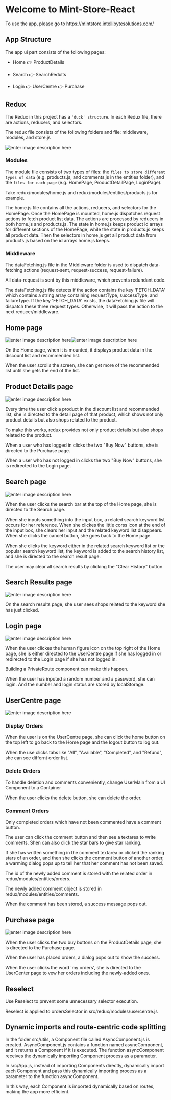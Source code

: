 # Welcome to Mint-Store-React

To use the app, please go to https://mintstore.intellibytesolutions.com/

## App Structure

The app ui part consists of the following pages:

- Home 👉 ProductDetails

- Search 👉 SearchRedults

- Login 👉 UserCentre 👉 Purchase

## Redux

The Redux in this project has a `'duck' structure`. In each Redux file, there are actions, reducers, and selectors.

The redux file consists of the following folders and file: middleware, modules, and store.js

![enter image description here](https://github.com/paintmr/mint-store-react16/blob/main/App%20UI%20mockups/redux%20structure.png?raw=true)

### Modules

The module file consists of two types of files: the `files to store different types of data` (e.g. products.js, and comments.js in the entities folder), and the `files for each page` (e.g. HomePage, ProductDetailPage, LoginPage).

Take redux/modules/home.js and redux/modules/entities/products.js for example.

The home.js file contains all the actions, reducers, and selectors for the HomePage. Once the HomePage is mounted, home.js dispatches request actions to fetch product list data. The actions are processed by reducers in both home.js and products.js. The state in home.js keeps product id arrays for different sections of the HomePage, while the state in products.js keeps all product data. Then the selectors in home.js get all product data from products.js based on the id arrays home.js keeps.

### Middleware

The dataFetching.js file in the Middleware folder is used to dispatch data-fetching actions (request-sent, request-success, request-failure).

All data-request is sent by this middleware, which prevents redundant code.

The dataFetching.js file detects if the action contains the key 'FETCH_DATA' which contains a string array containing requestType, successType, and failureType. If the key 'FETCH_DATA' exists, the dataFetching.js file will dispatch these three request types. Otherwise, it will pass the action to the next reducer/middleware.

## Home page

![enter image description here](https://github.com/paintmr/mint-store-react16/blob/main/App%20UI%20mockups/1%20Home.png?raw=true)![enter image description here](https://github.com/paintmr/mint-store-react16/blob/main/App%20UI%20mockups/1%20Home2.png?raw=true)

On the Home page, when it is mounted, it displays product data in the discount list and recommended list.

When the user scrolls the screen, she can get more of the recommended list until she gets the end of the list.

## Product Details page

![enter image description here](https://github.com/paintmr/mint-store-react16/blob/main/App%20UI%20mockups/2%20Product%20Details.png?raw=true)

Every time the user click a product in the discount list and recommended list, she is directed to the detail page of that product, which shows not only product details but also shops related to the product.

To make this works, redux provides not only product details but also shops related to the product.

When a user who has logged in clicks the two "Buy Now" buttons, she is directed to the Purchase page.

When a user who has not logged in clicks the two "Buy Now" buttons, she is redirected to the Login page.

## Search page

![enter image description here](https://github.com/paintmr/mint-store-react16/blob/main/App%20UI%20mockups/3%20Search.png?raw=true)

When the user clicks the search bar at the top of the Home page, she is directed to the Search page.

When she inputs something into the input box, a related search keyword list occurs for her reference. When she clickes the little corss icon at the end of the input box, she clears her input and the related keyword list disappears. When she clicks the cancel button, she goes back to the Home page.

When she clicks the keyword either in the related search keyword list or the popular search keyword list, the keyword is added to the search history list, and she is directed to the search result page.

The user may clear all search results by clicking the "Clear History" button.

## Search Results page

![enter image description here](https://github.com/paintmr/mint-store-react16/blob/main/App%20UI%20mockups/4%20Search%20Results.png?raw=true)

On the search results page, she user sees shops related to the keyword she has just clicked.

## Login page

![enter image description here](https://github.com/paintmr/mint-store-react16/blob/main/App%20UI%20mockups/5%20Login.png?raw=true)

When the user clickes the human figure icon on the top right of the Home page, she is either directed to the UserCentre page if she has logged in or redirected to the Login page if she has not logged in.

Building a PrivateRoute component can make this happen.

When the user has inputed a random number and a password, she can login. And the number and login status are stored by localStorage.

## UserCentre page

![enter image description here](https://github.com/paintmr/mint-store-react16/blob/main/App%20UI%20mockups/6%20User%20Centre.png?raw=true)

### Display Orders

When the user is on the UserCentre page, she can click the home button on the top left to go back to the Home page and the logout button to log out.

When the use clicks tabs like "All", "Available", "Completed", and "Refund", she can see differnt order list.

### Delete Orders

To handle deletion and comments conveniently, change UserMain from a UI Component to a Container

When the user clicks the delete button, she can delete the order.

### Comment Orders

Only completed orders which have not been commented have a comment button.

The user can click the comment button and then see a textarea to write comments. Shen can also click the star bars to give star ranking.

If she has written something in the comment textarea or clicked the ranking stars of an order, and then she clicks the comment button of another order, a warming dialog pops up to tell her that her comment has not been saved.

The id of the newly added comment is stored with the related order in redux/modules/entities/orders.

The newly added comment object is stored in redux/modules/entities/comments.

When the comment has been stored, a success message pops out.

## Purchase page

![enter image description here](https://github.com/paintmr/mint-store-react16/blob/main/App%20UI%20mockups/7%20Purchase.png?raw=true)

When the user clicks the two buy buttons on the ProductDetails page, she is directed to the Purchase page.

When the user has placed orders, a dialog pops out to show the success.

When the user clicks the word 'my orders', she is directed to the UserCenter page to vew her orders including the newly-added ones.

## Reselect

Use Reselect to prevent some unnecessary selector execution.

Reselect is applied to ordersSelector in src/redux/modules/usercentre.js

## Dynamic imports and route-centric code splitting

In the folder src/utils, a Component file called AsyncComponent.js is created. AsyncComponent.js contains a function named asyncComponent, and it returns a Component if it is executed. The function asyncComponent receives the dynamically importing Component process as a parameter.

In src/App.js, instead of importing Components directly, dynamically import each Component and pass this dynamically importing process as a parameter to the function asyncComponent.

In this way, each Component is imported dynamically based on routes, making the app more efficient.
